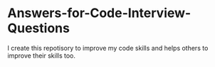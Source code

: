 # Answers-for-Code-Interview-Questions
I create this repotisory to improve my code skills and helps others to improve their skills too.
